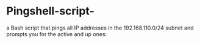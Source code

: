 # Pingshell-script-
a Bash script that pings all IP addresses in the 192.168.110.0/24 subnet and prompts you for the active and up ones:
